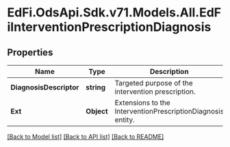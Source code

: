 # EdFi.OdsApi.Sdk.v71.Models.All.EdFiInterventionPrescriptionDiagnosis

## Properties

Name | Type | Description | Notes
------------ | ------------- | ------------- | -------------
**DiagnosisDescriptor** | **string** | Targeted purpose of the intervention prescription. | 
**Ext** | **Object** | Extensions to the InterventionPrescriptionDiagnosis entity. | [optional] 

[[Back to Model list]](../README.md#documentation-for-models) [[Back to API list]](../README.md#documentation-for-api-endpoints) [[Back to README]](../README.md)

